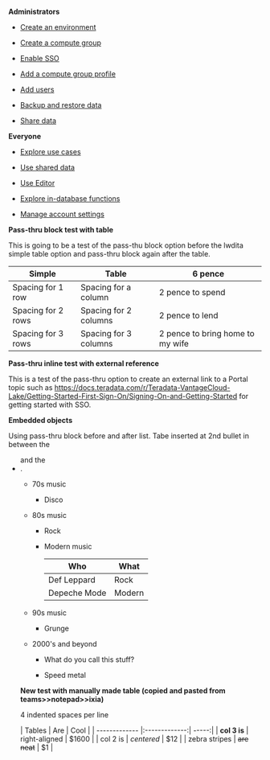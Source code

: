 
**Administrators**

-   [Create an environment](gpb1689789991266.md)

-   [Create a compute group](uwf1689789992209.md)

-   [Enable SSO](tub1689789992158.md)

-   [Add a compute group profile](uxw1689789992408.md)

-   [Add users](bzs1689789992898.md)

-   [Backup and restore data](foi1689789991492.md)

-   [Share data](ahi1689789991561.md)


**Everyone**

-   [Explore use cases](uve1689789993087.md)

-   [Use shared data](lcj1689789991667.md)

-   [Use Editor](kio1689789991846.md)

-   [Explore in-database functions](yel1690319899004.md)

-   [Manage account settings](bqz1689894912978.md)


**Pass-thru block test with table**

This is going to be a test of the pass-thu block option before the lwdita simple table option and pass-thru block again after the table.

|Simple|Table|6 pence|
|------|-----|-------|
|Spacing for 1 row|Spacing for a column|2 pence to spend|
|Spacing for 2 rows|Spacing for 2 columns|2 pence to lend|
|Spacing for 3 rows|Spacing for 3 columns|2 pence to bring home to my wife|


**Pass-thru inline test with external reference**

This is a test of the pass-thru option to create an external link to a Portal topic such as https://docs.teradata.com/r/Teradata-VantageCloud-Lake/Getting-Started-First-Sign-On/Signing-On-and-Getting-Started for getting started with SSO.

**Embedded objects**

Using pass-thru block before and after list. Tabe inserted at 2nd bullet in between the <ul> and the <li>.

-   70s music

    -   Disco

-   80s music

    -   Rock

    -   Modern music

        |Who|What|
        |---|----|
        |Def Leppard|Rock|
        |Depeche Mode|Modern|
    

-   90s music

    -   Grunge

-   2000's and beyond

    -   What do you call this stuff?

    -   Speed metal


**New test with manually made table (copied and pasted from teams>>notepad>>ixia)**

4 indented spaces per line

| Tables | Are | Cool | | ------------- |:-------------:| -----:| | **col 3 is** | right-aligned | $1600 | | col 2 is | *centered* | $12 | | zebra stripes | ~~are neat~~ | $1 |

